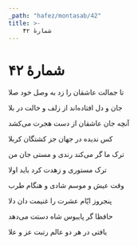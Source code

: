 ```yaml
---
_path: "hafez/montasab/42"
title: >-
    شمارهٔ ۴۲
---
```

# شمارهٔ ۴۲

<div class="b" id="bn1"><div class="m1"><p>تا جمالت عاشقان را زد به وصل خود صلا</p></div>
<div class="m2"><p>جان و دل افتاده‌اند از زلف و خالت در بلا</p></div></div>
<div class="b" id="bn2"><div class="m1"><p>آنچه جان عاشقان از دست هجرت مى‌کشد</p></div>
<div class="m2"><p>کس ندیده در جهان جز کشتگان کربلا</p></div></div>
<div class="b" id="bn3"><div class="m1"><p>ترک ما گر مى‌کند رندى و مستى جان من</p></div>
<div class="m2"><p>ترک مستورى و زهدت کرد باید اولا</p></div></div>
<div class="b" id="bn4"><div class="m1"><p>وقت عیش و موسم شادى و هنگام طرب</p></div>
<div class="m2"><p>پنجروز ایّام عشرت را غنیمت دان دلا</p></div></div>
<div class="b" id="bn5"><div class="m1"><p>حافظا گر پایبوس شاه دستت مى‌دهد</p></div>
<div class="m2"><p>یافتى در هر دو عالم رتبت عز و علا</p></div></div>

